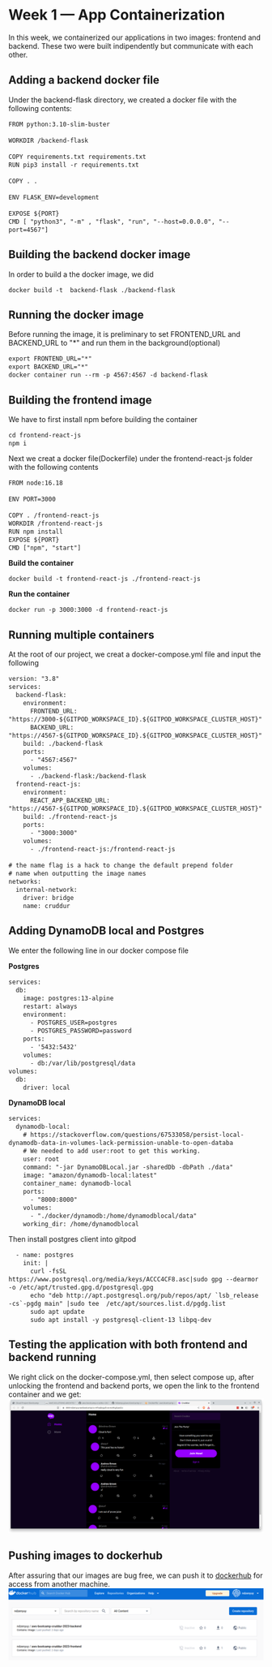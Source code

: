 # Week 1 — App Containerization
In this week, we containerized our applications in two images: frontend and backend. These two were built indipendently but communicate with each other.

## Adding a backend docker file
Under the backend-flask directory, we created a docker file with the following contents:
```
FROM python:3.10-slim-buster

WORKDIR /backend-flask

COPY requirements.txt requirements.txt
RUN pip3 install -r requirements.txt

COPY . .

ENV FLASK_ENV=development

EXPOSE ${PORT}
CMD [ "python3", "-m" , "flask", "run", "--host=0.0.0.0", "--port=4567"]

```
## Building the backend docker image
In order to build a the docker image, we did
```
docker build -t  backend-flask ./backend-flask
```
## Running the docker image
Before running the image, it is preliminary to set FRONTEND_URL and BACKEND_URL to "*" and run them in the background(optional)
```
export FRONTEND_URL="*"
export BACKEND_URL="*"
docker container run --rm -p 4567:4567 -d backend-flask
```
## Building the frontend image
We have to first install npm before building the container
```
cd frontend-react-js
npm i
```
Next we creat a docker file(Dockerfile) under the frontend-react-js folder with the following contents
```
FROM node:16.18

ENV PORT=3000

COPY . /frontend-react-js
WORKDIR /frontend-react-js
RUN npm install
EXPOSE ${PORT}
CMD ["npm", "start"]
```
**Build the container**
```
docker build -t frontend-react-js ./frontend-react-js
```
**Run the container**
```
docker run -p 3000:3000 -d frontend-react-js
```

## Running multiple containers
At the root of our project, we creat a docker-compose.yml file and input the following
```
version: "3.8"
services:
  backend-flask:
    environment:
      FRONTEND_URL: "https://3000-${GITPOD_WORKSPACE_ID}.${GITPOD_WORKSPACE_CLUSTER_HOST}"
      BACKEND_URL: "https://4567-${GITPOD_WORKSPACE_ID}.${GITPOD_WORKSPACE_CLUSTER_HOST}"
    build: ./backend-flask
    ports:
      - "4567:4567"
    volumes:
      - ./backend-flask:/backend-flask
  frontend-react-js:
    environment:
      REACT_APP_BACKEND_URL: "https://4567-${GITPOD_WORKSPACE_ID}.${GITPOD_WORKSPACE_CLUSTER_HOST}"
    build: ./frontend-react-js
    ports:
      - "3000:3000"
    volumes:
      - ./frontend-react-js:/frontend-react-js

# the name flag is a hack to change the default prepend folder
# name when outputting the image names
networks: 
  internal-network:
    driver: bridge
    name: cruddur
```

## Adding DynamoDB local and Postgres
We enter the following line in our docker compose file

**Postgres**
```
services:
  db:
    image: postgres:13-alpine
    restart: always
    environment:
      - POSTGRES_USER=postgres
      - POSTGRES_PASSWORD=password
    ports:
      - '5432:5432'
    volumes: 
      - db:/var/lib/postgresql/data
volumes:
  db:
    driver: local
```

**DynamoDB local**
```
services:
  dynamodb-local:
    # https://stackoverflow.com/questions/67533058/persist-local-dynamodb-data-in-volumes-lack-permission-unable-to-open-databa
    # We needed to add user:root to get this working.
    user: root
    command: "-jar DynamoDBLocal.jar -sharedDb -dbPath ./data"
    image: "amazon/dynamodb-local:latest"
    container_name: dynamodb-local
    ports:
      - "8000:8000"
    volumes:
      - "./docker/dynamodb:/home/dynamodblocal/data"
    working_dir: /home/dynamodblocal
```
Then install postgres client into gitpod
```
  - name: postgres
    init: |
      curl -fsSL https://www.postgresql.org/media/keys/ACCC4CF8.asc|sudo gpg --dearmor -o /etc/apt/trusted.gpg.d/postgresql.gpg
      echo "deb http://apt.postgresql.org/pub/repos/apt/ `lsb_release -cs`-pgdg main" |sudo tee  /etc/apt/sources.list.d/pgdg.list
      sudo apt update
      sudo apt install -y postgresql-client-13 libpq-dev
```
## Testing the application with both frontend and backend running
We right click on the docker-compose.yml, then select compose up, after unlocking the frontend and backend ports, we open the link to the frontend container and we get: 
![Running Cruddur App](https://github.com/Ndzenyuy/aws-bootcamp-cruddur-2023/blob/main/images/w1-running-the-app.png)

## Pushing images to dockerhub
After assuring that our images are bug free, we can push it to [dockerhub](https://hub.docker.com/) for access from another machine.
![Images in dockerhub](https://github.com/Ndzenyuy/aws-bootcamp-cruddur-2023/blob/main/images/w1-images-in-dockerhub.png)
